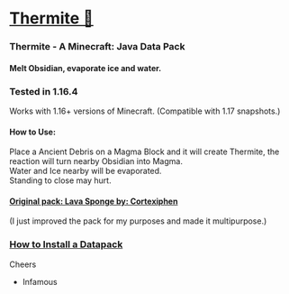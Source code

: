 # [Thermite 🎥](https://youtu.be/_JLxFoCW2iE)  
### Thermite - A Minecraft: Java Data Pack  
#### Melt Obsidian, evaporate ice and water.  

### Tested in 1.16.4  
Works with 1.16+ versions of Minecraft.  (Compatible with 1.17 snapshots.)

#### How to Use:
Place a Ancient Debris on a Magma Block and it will create Thermite, the reaction will turn nearby Obsidian into Magma.  
Water and Ice nearby will be evaporated.  
Standing to close may hurt.  

#### [Original pack: Lava Sponge by: Cortexiphen](https://www.planetminecraft.com/data-pack/lava-sponges-1-16/)  
(I just improved the pack for my purposes and made it multipurpose.)  

### [How to Install a Datapack](https://www.youtube.com/watch?v=4Dxzw12TQcg)  

Cheers  
- Infamous  
